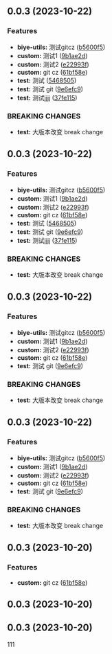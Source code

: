 ## 0.0.3 (2023-10-22)


### Features

* **biye-utils:** 测试gitcz ([b5600f5](https://github.com/biyejun/biyejun-utils/commit/b5600f5aeb54d8f74cfb947d7e1c0bb5e551606d))
* **custom:** 测试1 ([9b1ae2d](https://github.com/biyejun/biyejun-utils/commit/9b1ae2dae6dde59099cef83ae4f78520765339bd))
* **custom:** 测试2 ([e22993f](https://github.com/biyejun/biyejun-utils/commit/e22993f64c90b7830e0211614409a3120e8300a2))
* **custom:** git cz ([61bf58e](https://github.com/biyejun/biyejun-utils/commit/61bf58eca69b5d8dab81b90b92fc75f3248d3b8c))
* **test:** 测试 ([5468505](https://github.com/biyejun/biyejun-utils/commit/54685057567d57d02c17c67019d8cdcace5680d9))
* **test:** 测试 git ([9e6efc9](https://github.com/biyejun/biyejun-utils/commit/9e6efc94853cfeb5d12242c102ca752db95d2609))
* **test:** 测试jjjj ([37fe115](https://github.com/biyejun/biyejun-utils/commit/37fe1154685a48b9240f8ff6a2aaee468a29b841))


### BREAKING CHANGES

* **test:** 大版本改变 break change



## 0.0.3 (2023-10-22)


### Features

* **biye-utils:** 测试gitcz ([b5600f5](https://github.com/biyejun/biyejun-utils/commit/b5600f5aeb54d8f74cfb947d7e1c0bb5e551606d))
* **custom:** 测试1 ([9b1ae2d](https://github.com/biyejun/biyejun-utils/commit/9b1ae2dae6dde59099cef83ae4f78520765339bd))
* **custom:** 测试2 ([e22993f](https://github.com/biyejun/biyejun-utils/commit/e22993f64c90b7830e0211614409a3120e8300a2))
* **custom:** git cz ([61bf58e](https://github.com/biyejun/biyejun-utils/commit/61bf58eca69b5d8dab81b90b92fc75f3248d3b8c))
* **test:** 测试 ([5468505](https://github.com/biyejun/biyejun-utils/commit/54685057567d57d02c17c67019d8cdcace5680d9))
* **test:** 测试 git ([9e6efc9](https://github.com/biyejun/biyejun-utils/commit/9e6efc94853cfeb5d12242c102ca752db95d2609))
* **test:** 测试jjjj ([37fe115](https://github.com/biyejun/biyejun-utils/commit/37fe1154685a48b9240f8ff6a2aaee468a29b841))


### BREAKING CHANGES

* **test:** 大版本改变 break change



## 0.0.3 (2023-10-22)


### Features

* **biye-utils:** 测试gitcz ([b5600f5](https://github.com/biyejun/biyejun-utils/commit/b5600f5aeb54d8f74cfb947d7e1c0bb5e551606d))
* **custom:** 测试1 ([9b1ae2d](https://github.com/biyejun/biyejun-utils/commit/9b1ae2dae6dde59099cef83ae4f78520765339bd))
* **custom:** 测试2 ([e22993f](https://github.com/biyejun/biyejun-utils/commit/e22993f64c90b7830e0211614409a3120e8300a2))
* **custom:** git cz ([61bf58e](https://github.com/biyejun/biyejun-utils/commit/61bf58eca69b5d8dab81b90b92fc75f3248d3b8c))
* **test:** 测试 git ([9e6efc9](https://github.com/biyejun/biyejun-utils/commit/9e6efc94853cfeb5d12242c102ca752db95d2609))


### BREAKING CHANGES

* **test:** 大版本改变 break change



## 0.0.3 (2023-10-22)


### Features

* **biye-utils:** 测试gitcz ([b5600f5](https://github.com/biyejun/biyejun-utils/commit/b5600f5aeb54d8f74cfb947d7e1c0bb5e551606d))
* **custom:** 测试1 ([9b1ae2d](https://github.com/biyejun/biyejun-utils/commit/9b1ae2dae6dde59099cef83ae4f78520765339bd))
* **custom:** 测试2 ([e22993f](https://github.com/biyejun/biyejun-utils/commit/e22993f64c90b7830e0211614409a3120e8300a2))
* **custom:** git cz ([61bf58e](https://github.com/biyejun/biyejun-utils/commit/61bf58eca69b5d8dab81b90b92fc75f3248d3b8c))
* **test:** 测试 git ([9e6efc9](https://github.com/biyejun/biyejun-utils/commit/9e6efc94853cfeb5d12242c102ca752db95d2609))


### BREAKING CHANGES

* **test:** 大版本改变 break change



## 0.0.3 (2023-10-20)


### Features

* **custom:** git cz ([61bf58e](https://github.com/biyejun/biyejun-utils/commit/61bf58eca69b5d8dab81b90b92fc75f3248d3b8c))



## 0.0.3 (2023-10-20)



## 0.0.3 (2023-10-20)



111

